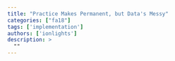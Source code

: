 ```yaml
---
title: "Practice Makes Permanent, but Data's Messy"
categories: ["fa18"]
tags: ['implementation']
authors: ['ionlights']
description: >
  ""
---
```


 

